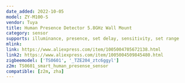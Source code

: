 ```yaml
---
date_added: 2022-10-05
model: ZY-M100-S
vendor: Tuya
title: Human Presence Detector 5.8GHz Wall Mount
category: sensor
supports: illuminance, presence, set delay, sensitivity, set range
mlink: 
link: https://www.aliexpress.com/item/1005004705672138.html
link2: https://www.aliexpress.com/item/1005004509845480.html
zigbeemodel: ['TS0601', '_TZE204_ztc6ggyl']
z2m: TS0601_smart_human_presense_sensor
compatible: [z2m, zha]
---
```

